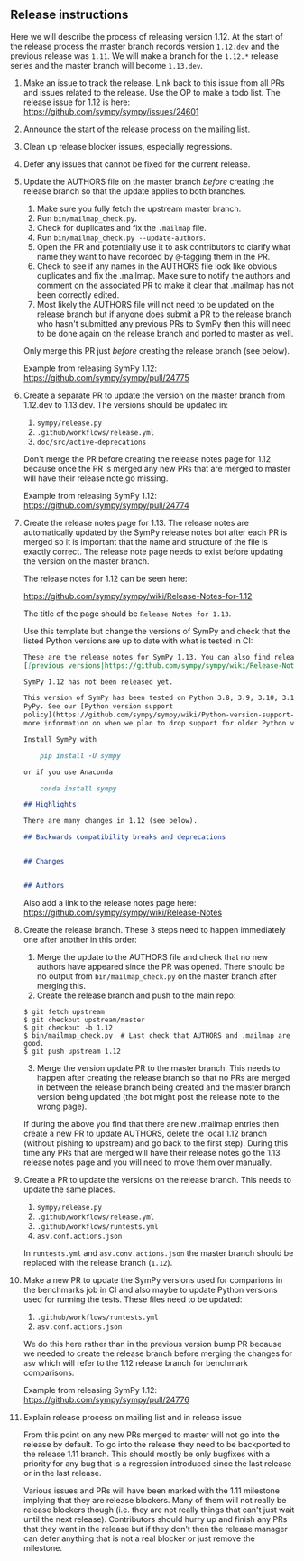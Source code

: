 Release instructions
--------------------

Here we will describe the process of releasing version 1.12. At the start of
the release process the master branch records version `1.12.dev` and the
previous release was `1.11`. We will make a branch for the `1.12.*` release
series and the master branch will become `1.13.dev`.

1.  Make an issue to track the release. Link back to this issue from all PRs
    and issues related to the release. Use the OP to make a todo list. The
    release issue for 1.12 is here:
    https://github.com/sympy/sympy/issues/24601

2.  Announce the start of the release process on the mailing list.

3.  Clean up release blocker issues, especially regressions.

4.  Defer any issues that cannot be fixed for the current release.

5.  Update the AUTHORS file on the master branch *before* creating the release
    branch so that the update applies to both branches.

    1. Make sure you fully fetch the upstream master branch.
    2. Run `bin/mailmap_check.py`.
    3. Check for duplicates and fix the `.mailmap` file.
    4. Run `bin/mailmap_check.py --update-authors`.
    5. Open the PR and potentially use it to ask contributors to clarify what
       name they want to have recorded by `@`-tagging them in the PR.
    6. Check to see if any names in the AUTHORS file look like obvious
       duplicates and fix the .mailmap. Make sure to notify the authors and
       comment on the associated PR to make it clear that .mailmap has not been
       correctly edited.
    7. Most likely the AUTHORS file will not need to be updated on the release
       branch but if anyone does submit a PR to the release branch who hasn't
       submitted any previous PRs to SymPy then this will need to be done again
       on the release branch and ported to master as well.

    Only merge this PR just *before* creating the release branch (see below).

    Example from releasing SymPy 1.12:
    https://github.com/sympy/sympy/pull/24775

6.  Create a separate PR to update the version on the master branch from
    1.12.dev to 1.13.dev. The versions should be updated in:

    1. `sympy/release.py`
    2. `.github/workflows/release.yml`
    3. `doc/src/active-deprecations`

    Don't merge the PR before creating the release notes page for 1.12 because
    once the PR is merged any new PRs that are merged to master will have their
    release note go missing.

    Example from releasing SymPy 1.12:
    https://github.com/sympy/sympy/pull/24774

7.  Create the release notes page for 1.13. The release notes are automatically
    updated by the SymPy release notes bot after each PR is merged so it is
    important that the name and structure of the file is exactly correct. The
    release note page needs to exist before updating the version on the master
    branch.

    The release notes for 1.12 can be seen here:

    https://github.com/sympy/sympy/wiki/Release-Notes-for-1.12

    The title of the page should be `Release Notes for 1.13`.

    Use this template but change the versions of SymPy and check that the
    listed Python versions are up to date with what is tested in CI:

    ```markdown
    These are the release notes for SymPy 1.13. You can also find release notes for
    [[previous versions|https://github.com/sympy/sympy/wiki/Release-Notes]].

    SymPy 1.12 has not been released yet.

    This version of SymPy has been tested on Python 3.8, 3.9, 3.10, 3.11, and
    PyPy. See our [Python version support
    policy](https://github.com/sympy/sympy/wiki/Python-version-support-policy) for
    more information on when we plan to drop support for older Python versions.

    Install SymPy with

        pip install -U sympy

    or if you use Anaconda

        conda install sympy

    ## Highlights

    There are many changes in 1.12 (see below).

    ## Backwards compatibility breaks and deprecations


    ## Changes


    ## Authors
    ```
    Also add a link to the release notes page here:
    https://github.com/sympy/sympy/wiki/Release-Notes

8.  Create the release branch. These 3 steps need to happen immediately one
    after another in this order:

    1.  Merge the update to the AUTHORS file and check that no new authors have
        appeared since the PR was opened. There should be no output from
        `bin/mailmap_check.py` on the master branch after merging this.
    2.  Create the release branch and push to the main repo:
    ```console
    $ git fetch upstream
    $ git checkout upstream/master
    $ git checkout -b 1.12
    $ bin/mailmap_check.py  # Last check that AUTHORS and .mailmap are good.
    $ git push upstream 1.12
    ```
    3.  Merge the version update PR to the master branch. This needs to happen
        after creating the release branch so that no PRs are merged in between
        the release branch being created and the master branch version being
        updated (the bot might post the release note to the wrong page).

    If during the above you find that there are new .mailmap entries then
    create a new PR to update AUTHORS, delete the local 1.12 branch (without
    pishing to upstream) and go back to the first step). During this time any
    PRs that are merged will have their release notes go the 1.13 release notes
    page and you will need to move them over manually.

9.  Create a PR to update the versions on the release branch. This needs to
    update the same places.

    1. `sympy/release.py`
    2. `.github/workflows/release.yml`
    3. `.github/workflows/runtests.yml`
    4. `asv.conf.actions.json`

    In `runtests.yml` and `asv.conv.actions.json` the master branch should be
    replaced with the release branch (`1.12`).

10. Make a new PR to update the SymPy versions used for comparions in the
    benchmarks job in CI and also maybe to update Python versions used for
    running the tests. These files need to be updated:

    1. `.github/workflows/runtests.yml`
    2. `asv.conf.actions.json`

    We do this here rather than in the previous version bump PR because we
    needed to create the release branch before merging the changes for `asv`
    which will refer to the 1.12 release branch for benchmark comparisons.

    Example from releasing SymPy 1.12:
    https://github.com/sympy/sympy/pull/24776

11. Explain release process on mailing list and in release issue

    From this point on any new PRs merged to master will not go into the
    release by default. To go into the release they need to be backported to
    the release 1.11 branch. This should mostly be only bugfixes with a
    priority for any bug that is a regression introduced since the last release
    or in the last release.

    Various issues and PRs will have been marked with the 1.11 milestone
    implying that they are release blockers. Many of them will not really be
    release blockers though (i.e. they are not really things that can't just
    wait until the next release). Contributors should hurry up and finish any
    PRs that they want in the release but if they don't then the release
    manager can defer anything that is not a real blocker or just remove the
    milestone.
